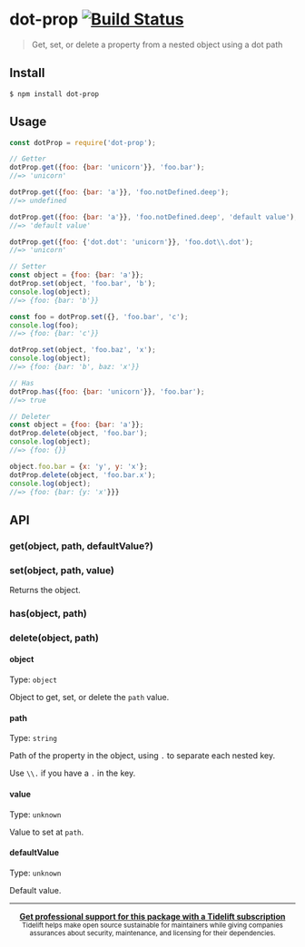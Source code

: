 # dot-prop [![Build Status](https://travis-ci.org/sindresorhus/dot-prop.svg?branch=master)](https://travis-ci.org/sindresorhus/dot-prop)

> Get, set, or delete a property from a nested object using a dot path


## Install

```
$ npm install dot-prop
```


## Usage

```js
const dotProp = require('dot-prop');

// Getter
dotProp.get({foo: {bar: 'unicorn'}}, 'foo.bar');
//=> 'unicorn'

dotProp.get({foo: {bar: 'a'}}, 'foo.notDefined.deep');
//=> undefined

dotProp.get({foo: {bar: 'a'}}, 'foo.notDefined.deep', 'default value');
//=> 'default value'

dotProp.get({foo: {'dot.dot': 'unicorn'}}, 'foo.dot\\.dot');
//=> 'unicorn'

// Setter
const object = {foo: {bar: 'a'}};
dotProp.set(object, 'foo.bar', 'b');
console.log(object);
//=> {foo: {bar: 'b'}}

const foo = dotProp.set({}, 'foo.bar', 'c');
console.log(foo);
//=> {foo: {bar: 'c'}}

dotProp.set(object, 'foo.baz', 'x');
console.log(object);
//=> {foo: {bar: 'b', baz: 'x'}}

// Has
dotProp.has({foo: {bar: 'unicorn'}}, 'foo.bar');
//=> true

// Deleter
const object = {foo: {bar: 'a'}};
dotProp.delete(object, 'foo.bar');
console.log(object);
//=> {foo: {}}

object.foo.bar = {x: 'y', y: 'x'};
dotProp.delete(object, 'foo.bar.x');
console.log(object);
//=> {foo: {bar: {y: 'x'}}}
```


## API

### get(object, path, defaultValue?)

### set(object, path, value)

Returns the object.

### has(object, path)

### delete(object, path)

#### object

Type: `object`

Object to get, set, or delete the `path` value.

#### path

Type: `string`

Path of the property in the object, using `.` to separate each nested key.

Use `\\.` if you have a `.` in the key.

#### value

Type: `unknown`

Value to set at `path`.

#### defaultValue

Type: `unknown`

Default value.


---

<div align="center">
	<b>
		<a href="https://tidelift.com/subscription/pkg/npm-dot-prop?utm_source=npm-dot-prop&utm_medium=referral&utm_campaign=readme">Get professional support for this package with a Tidelift subscription</a>
	</b>
	<br>
	<sub>
		Tidelift helps make open source sustainable for maintainers while giving companies<br>assurances about security, maintenance, and licensing for their dependencies.
	</sub>
</div>
